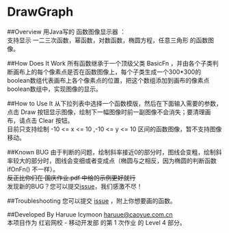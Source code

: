 DrawGraph
============

##Overview
用Java写的 函数图像显示器 ： <br />
支持显示 一二三次函数，幂函数，对数函数，椭圆方程，任意三角形 的函数图像。

##How Does It Work
所有函数继承于一个顶级父类 BasicFn ，并由各个子类判断画布上的每个像素点是否在函数图像上，每个子类生成一个300*300的boolean数组代表画布上各个像素点的位置，把这个数组添加到画布的像素点boolean数组中，实现图像的显示。

##How to Use It
从下拉列表中选择一个函数模版，然后在下面输入需要的参数，点击 Draw 按钮显示图像，绘制下一幅图像时前一副图像不会消失；要清理画布，请点击 Clear 按钮。<br />
目前只支持绘制 -10 <= x <= 10 ,-10 <= y <= 10 区间的函数图像，暂不支持图像移动。

##Known BUG
由于判断的问题，绘制斜率接近0的部分时，图线会变粗，绘制斜率较大的部分时，图线会变细或者变成点（椭圆与之相反，因为椭圆的判断函数 ifOnFn() 不一样）。<br />
~~反正比你们在 国庆作业.pdf 中给的示例更好就行~~<br />
发现新的BUG？您可以提交[issue](https://github.com/haruue/DrawGraph_Java/issues)，我们感激不尽！

##Troubleshooting
您可以提交 [issue](https://github.com/haruue/DrawGraph_Java/issues) ，附上你想要画的函数。

##Developed By
Haruue Icymoon <haruue@caoyue.com.cn> <br />
本项目作为 红岩网校 - 移动开发部 的第 1 次作业 的 Level 4 部分。
